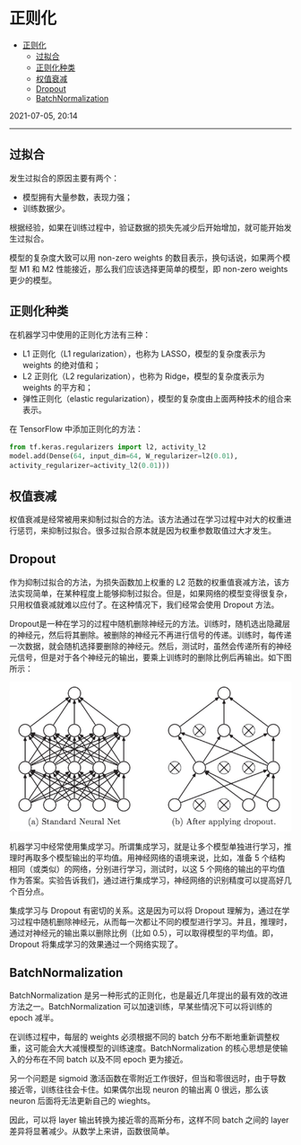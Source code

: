 # 正则化

- [正则化](#正则化)
  - [过拟合](#过拟合)
  - [正则化种类](#正则化种类)
  - [权值衰减](#权值衰减)
  - [Dropout](#dropout)
  - [BatchNormalization](#batchnormalization)

2021-07-05, 20:14
***

## 过拟合

发生过拟合的原因主要有两个：

- 模型拥有大量参数，表现力强；
- 训练数据少。

根据经验，如果在训练过程中，验证数据的损失先减少后开始增加，就可能开始发生过拟合。

模型的复杂度大致可以用 non-zero weights 的数目表示，换句话说，如果两个模型 M1 和 M2 性能接近，那么我们应该选择更简单的模型，即 non-zero weights 更少的模型。

## 正则化种类

在机器学习中使用的正则化方法有三种：

- L1 正则化（L1 regularization），也称为 LASSO，模型的复杂度表示为 weights 的绝对值和；
- L2 正则化（L2 regularization），也称为 Ridge，模型的复杂度表示为 weights 的平方和；
- 弹性正则化（elastic regularization），模型的复杂度由上面两种技术的组合来表示。

在 TensorFlow 中添加正则化的方法：

```py
from tf.keras.regularizers import l2, activity_l2
model.add(Dense(64, input_dim=64, W_regularizer=l2(0.01),
activity_regularizer=activity_l2(0.01)))
```

## 权值衰减

权值衰减是经常被用来抑制过拟合的方法。该方法通过在学习过程中对大的权重进行惩罚，来抑制过拟合。很多过拟合原本就是因为权重参数取值过大才发生。

## Dropout

作为抑制过拟合的方法，为损失函数加上权重的 L2 范数的权重值衰减方法，该方法实现简单，在某种程度上能够抑制过拟合。但是，如果网络的模型变得很复杂，只用权值衰减就难以应付了。在这种情况下，我们经常会使用 Dropout 方法。

Dropout是一种在学习的过程中随机删除神经元的方法。训练时，随机选出隐藏层的神经元，然后将其删除。被删除的神经元不再进行信号的传递。训练时，每传递一次数据，就会随机选择要删除的神经元。然后，测试时，虽然会传递所有的神经元信号，但是对于各个神经元的输出，要乘上训练时的删除比例后再输出。如下图所示：

![](images/2021-08-13-15-41-53.png)

机器学习中经常使用集成学习。所谓集成学习，就是让多个模型单独进行学习，推理时再取多个模型输出的平均值。用神经网络的语境来说，比如，准备 5 个结构相同（或类似）的网络，分别进行学习，测试时，以这 5 个网络的输出的平均值作为答案。实验告诉我们，通过进行集成学习，神经网络的识别精度可以提高好几个百分点。

集成学习与 Dropout 有密切的关系。这是因为可以将 Dropout 理解为，通过在学习过程中随机删除神经元，从而每一次都让不同的模型进行学习。并且，推理时，通过对神经元的输出乘以删除比例（比如 0.5），可以取得模型的平均值。即，Dropout 将集成学习的效果通过一个网络实现了。

## BatchNormalization

BatchNormalization 是另一种形式的正则化，也是最近几年提出的最有效的改进方法之一。BatchNormalization 可以加速训练，早某些情况下可以将训练的 epoch 减半。

在训练过程中，每层的 weights 必须根据不同的 batch 分布不断地重新调整权重，这可能会大大减慢模型的训练速度。BatchNormalization 的核心思想是使输入的分布在不同 batch 以及不同 epoch 更为接近。

另一个问题是 sigmoid 激活函数在零附近工作很好，但当和零很远时，由于导数接近零，训练往往会卡住。如果偶尔出现 neuron 的输出离 0 很远，那么该 neuron 后面将无法更新自己的 wieghts。

因此，可以将 layer 输出转换为接近零的高斯分布，这样不同 batch 之间的 layer 差异将显著减少。从数学上来讲，函数很简单。

